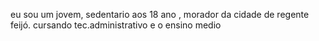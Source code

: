 eu sou um jovem, sedentario aos 18 ano , morador da cidade de regente feijó.
cursando tec.administrativo e o ensino medio 

